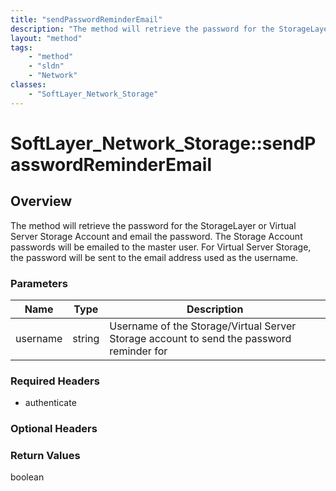 ```yaml
---
title: "sendPasswordReminderEmail"
description: "The method will retrieve the password for the StorageLayer or Virtual Server Storage Account and email the password.  Th... "
layout: "method"
tags:
    - "method"
    - "sldn"
    - "Network"
classes:
    - "SoftLayer_Network_Storage"
---
```

# SoftLayer_Network_Storage::sendPasswordReminderEmail
## Overview 
The method will retrieve the password for the StorageLayer or Virtual Server Storage Account and email the password.  The Storage Account passwords will be emailed to the master user.  For Virtual Server Storage, the password will be sent to the email address used as the username. 

### Parameters 
|Name | Type | Description |
| --- | --- | --- |
|username| string| Username of the Storage/Virtual Server Storage account to send the password reminder for|


### Required Headers
* authenticate

### Optional Headers

### Return Values
boolean
